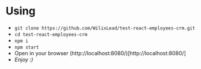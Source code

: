 # Using  
- `git clone https://github.com/WilixLead/test-react-employees-crm.git`
- `cd test-react-employees-crm`
- `npm i`
- `npm start`
- Open in your browser (http://localhost:8080/)[http://localhost:8080/]
- *Enjoy :)*
